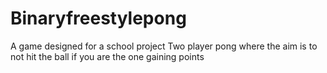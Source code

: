 Binaryfreestylepong
===================
A game designed for a school project
Two player pong where the aim is to not hit the ball if you are the one gaining points

